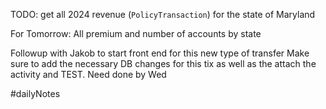 TODO:
get all 2024 revenue (`PolicyTransaction`) for the state of Maryland



For Tomorrow:
All premium and number of accounts by state

Followup with Jakob to start front end for this new type of transfer
Make sure to add the necessary DB changes for this tix as well as the attach the activity and TEST. Need done by Wed

#dailyNotes